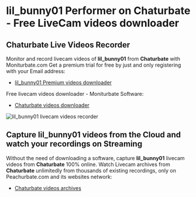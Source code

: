 # lil_bunny01 Performer on Chaturbate - Free LiveCam videos downloader

## Chaturbate Live Videos Recorder

Monitor and record livecam videos of **lil_bunny01** from **Chaturbate** with Moniturbate.com
Get a premium trial for free by just and only registering with your Email address:
* [lil_bunny01 Premium videos downloader](https://moniturbate.com/request-demo-licence-key.html)

Free livecam videos downloader - Moniturbate Software:
* [Chaturbate videos downloader](https://moniturbate.com/moniturbate-download-software.html)

![lil_bunny01 livecam videos recorder](https://peachurnet.com/templates/moniturbate-software.png)


## Capture lil_bunny01 videos from the Cloud and watch your recordings on Streaming

Without the need of downloading a software, capture **lil_bunny01** livecam videos from **Chaturbate** 100% online.
Watch Livecam archives from **Chaturbate** unlimitedly from thousands of existing recordings, only on Peachurbate.com and its websites network:
* [Chaturbate videos archives](https://peachurnet.com/)